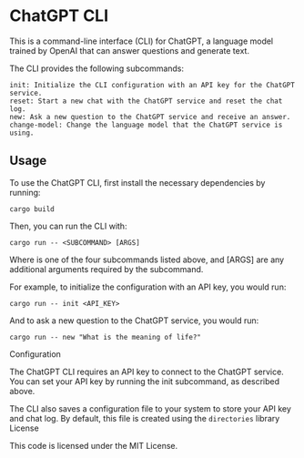 # ChatGPT CLI

This is a command-line interface (CLI) for ChatGPT, a language model trained by OpenAI that can answer questions and generate text.

The CLI provides the following subcommands:

    init: Initialize the CLI configuration with an API key for the ChatGPT service.
    reset: Start a new chat with the ChatGPT service and reset the chat log.
    new: Ask a new question to the ChatGPT service and receive an answer.
    change-model: Change the language model that the ChatGPT service is using.

## Usage

To use the ChatGPT CLI, first install the necessary dependencies by running:

```
cargo build
```

Then, you can run the CLI with:

```
cargo run -- <SUBCOMMAND> [ARGS]
```

Where <SUBCOMMAND> is one of the four subcommands listed above, and [ARGS] are any additional arguments required by the subcommand.

For example, to initialize the configuration with an API key, you would run:

```
cargo run -- init <API_KEY>
```

And to ask a new question to the ChatGPT service, you would run:

```
cargo run -- new "What is the meaning of life?"
```

Configuration

The ChatGPT CLI requires an API key to connect to the ChatGPT service. You can set your API key by running the init subcommand, as described above.

The CLI also saves a configuration file to your system to store your API key and chat log. By default, this file is created using the `directories` library
License

This code is licensed under the MIT License.